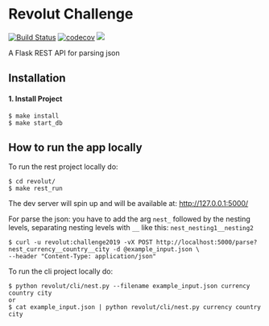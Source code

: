 Revolut Challenge
==========================
[![Build Status](https://api.travis-ci.org/fabricio-aguiar/revolut.svg?branch=master)](https://travis-ci.org/fabricio-aguiar/revolut)
[![codecov](https://codecov.io/gh/fabricio-aguiar/revolut/branch/master/graph/badge.svg)](https://codecov.io/gh/fabricio-aguiar/revolut)
[![](https://img.shields.io/badge/python-3.7+-blue.svg)](https://www.python.org/download/releases/3.7.2/)


A Flask REST API for parsing json



Installation
------------

#### 1. Install Project

``` {.sourceCode .bash}
$ make install
$ make start_db
```


How to run the app locally
------------

To run the rest project locally do:
``` {.sourceCode .bash}
$ cd revolut/
$ make rest_run
```
The dev server will spin up and will be available at: http://127.0.0.1:5000/

For parse the json:
you have to add the arg `nest_` followed by the nesting levels, separating nesting levels with `__` like this: `nest_nesting1__nesting2`
``` {.sourceCode .bash}
$ curl -u revolut:challenge2019 -vX POST http://localhost:5000/parse?nest_currency__country__city -d @example_input.json \
--header "Content-Type: application/json" 
```

To run the cli project locally do:
``` {.sourceCode .bash}
$ python revolut/cli/nest.py --filename example_input.json currency country city
or
$ cat example_input.json | python revolut/cli/nest.py currency country city
```
